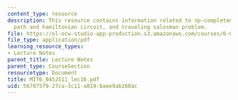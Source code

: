 ```yaml
---
content_type: resource
description: This resource contains information related to np-completeness, hamiltonian
  path and hamiltonian circuit, and traveling salesman problem.
file: https://ol-ocw-studio-app-production.s3.amazonaws.com/courses/6-045j-automata-computability-and-complexity-spring-2011/567d75f927ca3c11a819baee9ab260ac_MIT6_045JS11_lec16.pdf
file_type: application/pdf
learning_resource_types:
- Lecture Notes
parent_title: Lecture Notes
parent_type: CourseSection
resourcetype: Document
title: MIT6_045JS11_lec16.pdf
uid: 567d75f9-27ca-3c11-a819-baee9ab260ac
---
```


